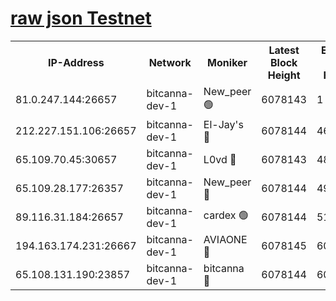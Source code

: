 [raw json Testnet](https://rpc-check.bcat.stavr.tech/bcat/rpc-bcat-result.json)
=


<table><tr><th>IP-Address</th><th>Network</th><th>Moniker</th><th>Latest Block Height</th><th>Earliest Block Height</th><th>Catching Up</th><th>Tx Index</th><th>Voting Power</th><th>Scan Time</th></tr><tr><td>81.0.247.144:26657</td><td>bitcanna-dev-1</td><td>New_peer 🟢</td><td>6078143</td><td>1</td><td>False</td><td>on</td><td>0</td><td>2024-01-21T11:06:02.800212951UTC</td></tr><tr><td>212.227.151.106:26657</td><td>bitcanna-dev-1</td><td>El-Jay's 🔴</td><td>6078144</td><td>4670391</td><td>False</td><td>on</td><td>2218164</td><td>2024-01-21T11:06:09.648101485UTC</td></tr><tr><td>65.109.70.45:30657</td><td>bitcanna-dev-1</td><td>L0vd 🔴</td><td>6078143</td><td>4828155</td><td>False</td><td>on</td><td>7920</td><td>2024-01-21T11:06:03.253510470UTC</td></tr><tr><td>65.109.28.177:26357</td><td>bitcanna-dev-1</td><td>New_peer 🔴</td><td>6078144</td><td>4952911</td><td>False</td><td>on</td><td>2237067</td><td>2024-01-21T11:06:10.447772705UTC</td></tr><tr><td>89.116.31.184:26657</td><td>bitcanna-dev-1</td><td>cardex 🟢</td><td>6078144</td><td>5185001</td><td>False</td><td>on</td><td>0</td><td>2024-01-21T11:06:10.084234817UTC</td></tr><tr><td>194.163.174.231:26667</td><td>bitcanna-dev-1</td><td>AVIAONE 🔴</td><td>6078145</td><td>6070611</td><td>False</td><td>on</td><td>1949865</td><td>2024-01-21T11:06:17.331434573UTC</td></tr><tr><td>65.108.131.190:23857</td><td>bitcanna-dev-1</td><td>bitcanna 🔴</td><td>6078144</td><td>6074144</td><td>False</td><td>off</td><td>82269</td><td>2024-01-21T11:06:10.829432652UTC</td></tr></table>